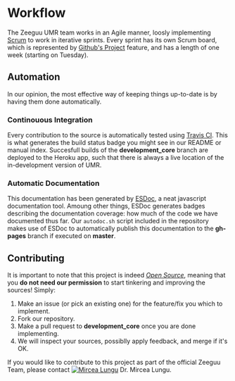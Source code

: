 # Workflow
The Zeeguu UMR team works in an Agile manner, loosly implementing [Scrum](https://public.3.basecamp.com/p/UtqtPyT7ysKwghf7pxBhNnyB) to work in iterative sprints. Every sprint has its own Scrum board, which is represented by [Github's Project](https://help.github.com/articles/about-project-boards/) feature, and has a length of one week (starting on Tuesday).

## Automation
In our opinion, the most effective way of keeping things up-to-date is by having them done automatically.

### Continouous Integration
Every contribution to the source is automatically tested using [Travis CI](https://travis-ci.org/). This is what generates the build status badge you might see in our README or manual index. Succesfull builds of the **development_core** branch are deployed to the Heroku app, such that there is always a live location of the in-development version of UMR.

### Automatic Documentation
This documentation has been generated by [ESDoc](https://esdoc.org), a neat javascript documentation tool. Amoung other things, ESDoc generates badges describing the documentation coverage: how much of the code we have documented thus far. Our `autodoc.sh` script included in the repository makes use of ESDoc to automatically publish this documentation to the **gh-pages** branch if executed on **master**.

## Contributing
It is important to note that this project is indeed _[Open Source](https://en.wikipedia.org/wiki/Open-source_software)_, meaning that you **do not need our permission** to start tinkering and improving the sources! Simply:

1. Make an issue (or pick an existing one) for the feature/fix you which to implement.
2. Fork our repository.
3. Make a pull request to **development_core** once you are done implementing.
4. We will inspect your sources, possiblly apply feedback, and merge if it's OK.

If you would like to contribute to this project as part of the official Zeeguu Team, please contact  [![Mircea Lungu](https://avatars1.githubusercontent.com/mircealungu?s=32)](https://github.com/Lukeslux) Dr. Mircea Lungu. 